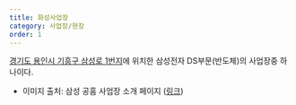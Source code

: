```yaml
---
title: 화성사업장
category: 사업장/현장
order: 1
---
```

[경기도 용인시 기흥구 삼성로 1번지](https://naver.me/FCbBstmi)에 위치한 삼성전자 DS부문(반도체)의 사업장중 하나이다.

-   이미지 출처: 삼성 공홈 사업장 소개 페이지 ([링크](https://www.samsung.com/sec/aboutsamsung/company/divisions/))
<!--stackedit_data:
eyJoaXN0b3J5IjpbMTk0NjkzODc1XX0=
-->